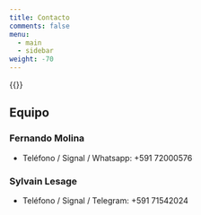 ```yaml
---
title: Contacto
comments: false
menu:
  - main
  - sidebar
weight: -70
---
```


{{<contactos>}}

## Equipo

### Fernando Molina

- Teléfono / Signal / Whatsapp: +591 72000576

### Sylvain Lesage

- Teléfono / Signal / Telegram: +591 71542024
